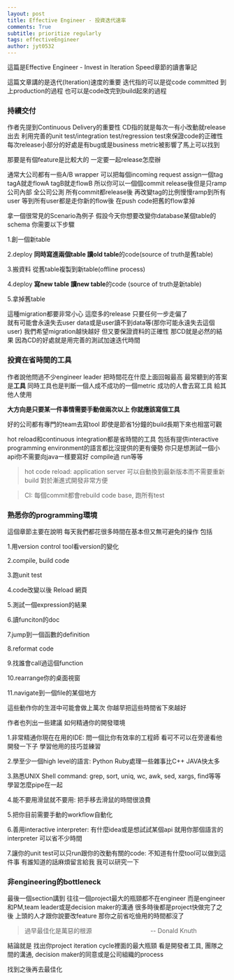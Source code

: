 ```yaml
---
layout: post
title: Effective Engineer - 投資迭代速率
comments: True 
subtitle: prioritize regularly
tags: effectiveEngineer
author: jyt0532
---
```


這篇是Effective Engineer - Invest in Iteration Speed章節的讀書筆記

這篇文章講的是迭代(Iteration)速度的重要 
迭代指的可以是從code committed 到上production的過程 
也可以是code改完到build起來的過程 

### 持續交付

作者先提到Continuous Delivery的重要性 
CD指的就是每次一有小改動就release出去 
利用完善的unit test/integration test/regression test來保證code的正確性 
每次release小部分的好處是有bug或是business metric被影響了馬上可以找到

那要是有個feature是比較大的 
一定要一起release怎麼辦 

通常大公司都有一些A/B wrapper 可以把每個incoming request assign一個tag 
tagA就走flowA tagB就走flowB 所以你可以一個個commit release後但是只ramp公司內部 全公司公測 
所有commit都release後 再改變tag的比例慢慢ramp到所有user
等到所有user都是走你新的flow後 在push code把舊的flow拿掉

拿一個很常見的Scenario為例子
假設今天你想要改變你database某個table的schema
你需要以下步驟

1.創一個新table

2.deploy **同時寫進兩個table 讀old table**的code(source of truth是舊table)

3.搬資料 從舊table複製到新table(offline process)

4.deploy **寫new table 讀new table**的code (source of truth是新table)

5.拿掉舊table

這種migration都要非常小心 這麼多的release 只要任何一步走偏了  
就有可能會永遠失去user data或是user讀不到data等(那你可能永遠失去這個user)
我們希望migration越快越好 但又要保證資料的正確性 那CD就是必然的結果 
因為CD的好處就是用完善的測試加速迭代時間

### 投資在省時間的工具

作者說他問過不少engineer leader 把時間花在什麼上面回報最高
最常聽到的答案是**工具**
同時工具也是判斷一個人成不成功的一個metric
成功的人會去寫工具 給其他人使用

**大方向是只要某一件事情需要手動做兩次以上 你就應該寫個工具**


好的公司都有專門的team去寫tool 即使是節省1分鐘的build長期下來也相當可觀

hot reload和continuous integration都是省時間的工具 包括有提供interactive programming environment的語言都比沒提供的更有優勢 你只是想測試一個小api你不需要向java一樣要寫好 compile過 run等等

> hot code reload: application server 可以自動換到最新版本而不需要重新build 對於漸進式開發非常方便

> CI: 每個commit都會rebuild code base, 跑所有test

### 熟悉你的programming環境

這個章節主要在說明 每天我們都花很多時間在基本但又無可避免的操作 包括

1.用version control tool看version的變化

2.compile, build code

3.跑unit test
 
4.code改變以後 Reload 網頁

5.測試一個expression的結果

6.讀funciton的doc

7.jump到一個函數的definition

8.reformat code

9.找誰會call過這個function

10.rearrange你的桌面視窗

11.navigate到一個file的某個地方

這些動作你的生涯中可能會做上萬次 你越早把這些時間省下來越好

作者也列出一些建議 如何精通你的開發環境

1.非常精通你現在在用的IDE: 問一個比你有效率的工程師 
看可不可以在旁邊看他開發一下子 學習他用的技巧並練習

2.學至少一個high level的語言: Python Ruby處理一些雜事比C++ JAVA快太多

3.熟悉UNIX Shell command: grep, sort, uniq, wc, awk, sed, xargs, find等等 
學習怎麼pipe在一起

4.能不要用滑鼠就不要用: 把手移去滑鼠的時間很浪費

5.把你目前需要手動的workflow自動化

6.善用interactive interpreter: 有什麼idea或是想試試某個api 就用你那個語言的interpreter 可以省不少時間

7.讓你的unit test可以只run跟你的改動有關的code: 不知道有什麼tool可以做到這件事 有誰知道的話麻煩留言給我 我可以研究一下

### 非engineering的bottleneck

最後一個section講到 往往一個project最大的瓶頸都不在engineer 而是engineer和PM,team leader或是decision maker的溝通 很多時後都是project快做完了之後 上頭的人才跟你說要改feature 那你之前省吃儉用的時間都沒了 

> 過早最佳化是萬惡的根源&nbsp;&nbsp;&nbsp;&nbsp;&nbsp;&nbsp;&nbsp;&nbsp;&nbsp;&nbsp;&nbsp;&nbsp;&nbsp;&nbsp;&nbsp;&nbsp;&nbsp;&nbsp;&nbsp;&nbsp;&nbsp;&nbsp;&nbsp;&nbsp;&nbsp;&nbsp;&nbsp;&nbsp;&nbsp;&nbsp;&nbsp;&nbsp;&nbsp; -- Donald Knuth

結論就是 找出你project iteration cycle裡面的最大瓶頸 看是開發者工具, 團隊之間的溝通, decision maker的同意或是公司組織的process

找到之後再去最佳化
